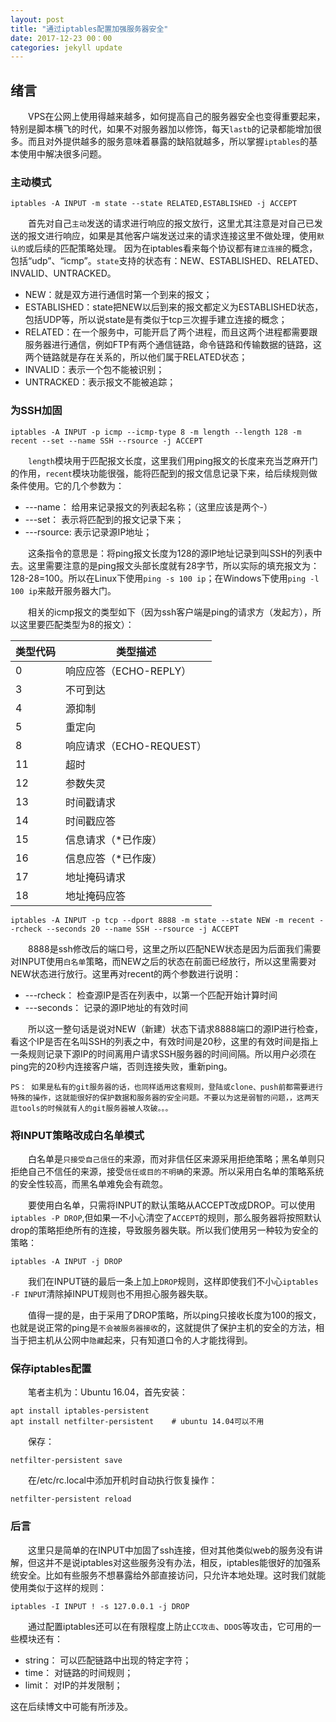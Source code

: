 ```yaml
---
layout: post
title: "通过iptables配置加强服务器安全"
date: 2017-12-23 00：00
categories: jekyll update
---
```


## 绪言
&emsp;&emsp;VPS在公网上使用得越来越多，如何提高自己的服务器安全也变得重要起来，特别是脚本横飞的时代，如果不对服务器加以修饰，每天`lastb`的记录都能增加很多。而且对外提供越多的服务意味着暴露的缺陷就越多，所以掌握`iptables`的基本使用中解决很多问题。

### 主动模式
```shell
iptables -A INPUT -m state --state RELATED,ESTABLISHED -j ACCEPT
```
&emsp;&emsp;首先对自己`主动`发送的请求进行响应的报文放行，这里尤其注意是对自己已发送的报文进行响应，如果是其他客户端发送过来的请求连接这里不做处理，使用`默认的`或后续的匹配策略处理。
因为在iptables看来每个协议都有`建立连接`的概念，包括“udp”、“icmp”。`state`支持的状态有：NEW、ESTABLISHED、RELATED、INVALID、UNTRACKED。

* NEW：就是双方进行通信时第一个到来的报文；
* ESTABLISHED：state把NEW以后到来的报文都定义为ESTABLISHED状态，包括UDP等，所以说state是有类似于tcp三次握手建立连接的概念；
* RELATED：在一个服务中，可能开启了两个进程，而且这两个进程都需要跟服务器进行通信，例如FTP有两个通信链路，命令链路和传输数据的链路，这两个链路就是存在关系的，所以他们属于RELATED状态；
* INVALID：表示一个包不能被识别；
* UNTRACKED：表示报文不能被追踪；

### 为SSH加固
```shell
iptables -A INPUT -p icmp --icmp-type 8 -m length --length 128 -m recent --set --name SSH --rsource -j ACCEPT
```
&emsp;&emsp;`length`模块用于匹配报文长度，这里我们用ping报文的长度来充当芝麻开门的作用，`recent`模块功能很强，能将匹配到的报文信息记录下来，给后续规则做条件使用。它的几个参数为：
* ---name： 给用来记录报文的列表起名称；（这里应该是两个-）
* ---set： 表示将匹配到的报文记录下来；
* ---rsource: 表示记录源IP地址；

&emsp;&emsp;这条指令的意思是：将ping报文长度为128的源IP地址记录到叫SSH的列表中去。这里需要注意的是ping报文头部长度就有28字节，所以实际的填充报文为：128-28=100。所以在Linux下使用`ping -s 100 ip`；在Windows下使用`ping -l 100 ip`来敲开服务器大门。

&emsp;&emsp;相关的icmp报文的类型如下（因为ssh客户端是ping的请求方（发起方），所以这里要匹配类型为8的报文）：

类型代码 |类型描述               
--------|----------------------
0       |响应应答（ECHO-REPLY）  
3       |不可到达                
4       |源抑制                  
5       |重定向                 
8       |响应请求（ECHO-REQUEST）
11      |超时                    
12      |参数失灵                 
13      |时间戳请求               
14      |时间戳应答               
15      |信息请求（*已作废）       
16      |信息应答（*已作废）       
17      |地址掩码请求              
18      | 地址掩码应答             


```shell
iptables -A INPUT -p tcp --dport 8888 -m state --state NEW -m recent --rcheck --seconds 20 --name SSH --rsource -j ACCEPT
```
&emsp;&emsp;8888是ssh修改后的端口号，这里之所以匹配NEW状态是因为后面我们需要对INPUT使用`白名单`策略，而NEW之后的状态在前面已经放行，所以这里需要对NEW状态进行放行。这里再对recent的两个参数进行说明：

* ---rcheck： 检查源IP是否在列表中，以第一个匹配开始计算时间
* ---seconds： 记录的源IP地址的有效时间

&emsp;&emsp;所以这一整句话是说对NEW（新建）状态下请求8888端口的源IP进行检查，看这个IP是否在名叫SSH的列表之中，有效时间是20秒，这里的有效时间是指上一条规则记录下源IP的时间离用户请求SSH服务器的时间间隔。所以用户必须在ping完的20秒内连接客户端，否则连接失败，重新ping。

    PS： 如果是私有的git服务器的话，也同样适用这套规则，登陆或clone、push前都需要进行特殊的操作，这就能很好的保护数据和服务器的安全问题。不要以为这是弱智的问题，，这两天逛tools的时候就有人的git服务器被人攻破。。。

### 将INPUT策略改成白名单模式
&emsp;&emsp;白名单是`只接受自己信任`的来源，而对非信任区来源采用拒绝策略；黑名单则只拒绝自己不信任的来源，接受`信任或目的不明确`的来源。所以采用白名单的策略系统的安全性较高，而黑名单难免会有疏忽。

&emsp;&emsp;要使用白名单，只需将INPUT的默认策略从ACCEPT改成DROP。可以使用`iptables -P DROP`,但如果一不小心清空了`ACCEPT`的规则，那么服务器将按照默认drop的策略拒绝所有的连接，导致服务器失联。所以我们使用另一种较为安全的策略：
```shell
iptables -A INPUT -j DROP
```
&emsp;&emsp;我们在INPUT链的最后一条上加上`DROP`规则，这样即使我们不小心`iptables -F INPUT`清除掉INPUT规则也不用担心服务器失联。

&emsp;&emsp;值得一提的是，由于采用了DROP策略，所以ping只接收长度为100的报文，也就是说正常的ping是`不会被服务器接收`的，这就提供了保护主机的安全的方法，相当于把主机从公网中`隐藏`起来，只有知道口令的人才能找得到。


### 保存iptables配置
&emsp;&emsp;笔者主机为：Ubuntu 16.04，首先安装：
```shell
apt install iptables-persistent
apt install netfilter-persistent    # ubuntu 14.04可以不用
```
&emsp;&emsp;保存：
```shell
netfilter-persistent save
```
&emsp;&emsp;在/etc/rc.local中添加开机时自动执行恢复操作：
```shell
netfilter-persistent reload
```

### 后言
&emsp;&emsp;这里只是简单的在INPUT中加固了ssh连接，但对其他类似web的服务没有讲解，但这并不是说iptables对这些服务没有办法，相反，iptables能很好的加强系统安全。比如有些服务不想暴露给外部直接访问，只允许本地处理。这时我们就能使用类似于这样的规则：
```shell
iptables -I INPUT ! -s 127.0.0.1 -j DROP
```
&emsp;&emsp;通过配置iptables还可以在有限程度上防止`CC攻击`、`DDOS`等攻击，它可用的一些模块还有：

* string： 可以匹配链路中出现的特定字符；
* time： 对链路的时间规则；
* limit： 对IP的并发限制；

这在后续博文中可能有所涉及。